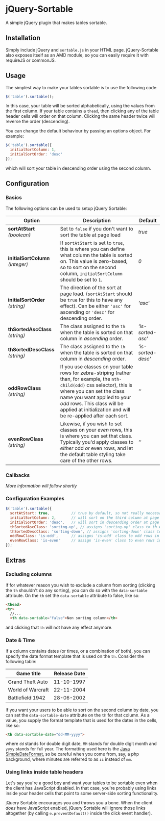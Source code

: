 # jQuery-Sortable
A simple jQuery plugin that makes tables sortable.

## Installation
Simply include jQuery and `sortable.js` in your HTML page. jQuery-Sortable also exposes itself as an AMD module, so you can easily require it with requireJS or commonJS.

## Usage
The simplest way to make your tables sortable is to use the following code:
```javascript
$('table').sortable();
```
In this case, your table will be sorted alphabetically, using the values from the first column.
If your table contains a `thead`, then clicking any of the table header cells will order on that column. Clicking the same header twice will reverse the order (descending).

You can change the default behaviour by passing an options object. For example:
```javascript
$('table').sortable({
  initialSortColumn: 1,
  initialSortOrder: 'desc'
});
```
which will sort your table in descending order using the second column.

## Configuration
### Basics
The following options can be used to setup jQuery Sortable:

Option | Description | Default
-------|-------------|---------
**sortAtStart** *(boolean)* | Set to `false` if you don't want to sort the table at page load | *true*
**initialSortColumn** *(integer)* | If `sortAtStart` is set to `true`, this is where you can define what column the table is sorted on. This value is zero-based, so to sort on the second column, `initialSortColumn` should be set to `1`. | *0*
**initialSortOrder** *(string)* | The direction of the sort at page load. (`sortAtStart` should be `true` for this to have any effect). Can be either `'asc'` for ascending or `'desc'` for descending order. | *'asc'*
**thSortedAscClass** *(string)* | The class assigned to the `th` when the table is sorted on that column in *ascending* order. | *'is-sorted-asc'*
**thSortedDescClass** *(string)* | The class assigned to the `th` when the table is sorted on that column in *descending* order. | *'is-sorted-desc'*
**oddRowClass** *(string)* | If you use classes on your table rows for zebra-striping (rather than, for example, the `nth-child(odd)` css selector), this is where you can set the class name you want applied to your *odd* rows. This class will be applied at initialization and will be re-applied after each sort. | *''*
**evenRowClass** *(string)* | Likewise, if you wish to set classes on your *even* rows, this is where you can set that class. Typically you'd apply classes to *either* odd *or* even rows, and let the default table styling take care of the other rows. | *''*

### Callbacks
*More information will follow shortly*

### Configuration Examples
```javascript
$('table').sortable({
  sortAtStart: true,          // true by default, so not really necessary
  initialSortColumn: 2,       // will sort on the third column at page load
  initialSortOrder: 'desc',   // will sort in descending order at page load
  thSortedAscClass: 'sorting-up', // assigns 'sorting-up' class to th when appropriate
  thSortedDescClass: 'sorting-down', // assigns 'sorting-down' class to th when appropriate,
  oddRowClass: 'is-odd',      // assigns 'is-odd' class to odd rows in the tbody after each sort,
  evenRowClass: 'is-even'     // assign 'is-even' class to even rows in the tbody after each sort
});
```

## Extras
### Excluding columns
If for whatever reason you wish to exclude a column from sorting (clicking the `th` shouldn't do any sorting), you can do so with the `data-sortable` attribute.
On the `th` set the `data-sortable` attribute to false, like so:
```html
<thead>
<tr>
  //...
  <th data-sortable="false">Non sorting column</th>
```
and clicking that `th` will not have any effect anymore.

### Date & Time
If a column contains dates (or times, or a combination of both), you can specify the date format template that is used on the `th`. Consider the following table:

Game title | Release Date
-----------|-------------
Grand Theft Auto | 11-10-1997
World of Warcraft | 22-11-2004
Battlefield 1942 | 28-06-2002

If you want your users to be able to sort on the second column by date, you can set the `data-sortable-date` attribute on the `th` for that column. As a value, you supply the format template that is used for the dates in the cells, like so:
```html
<th data-sortable-date="dd-MM-yyyy">
```
where `dd` stands for double digit date, `MM` stands for double digit month and `yyyy` stands for full year.
The formatting used here is the [Java SimpleDateFormat](http://docs.oracle.com/javase/6/docs/api/java/text/SimpleDateFormat.html), so be careful when you come from, say, a php background, where minutes are referred to as `ii` instead of `mm`. 

### Using links inside table headers
Let's say you're a good boy and want your tables to be sortable even when the client has JavaScript disabled. In that case, you're probably using links inside your header cells that point to some server-side sorting functionality.

jQuery Sortable encourages you and throws you a bone. When the client *does* have JavaScript enabled, jQuery Sortable will ignore those links altogether (by calling `e.preventDefault()` inside the click event handler).
